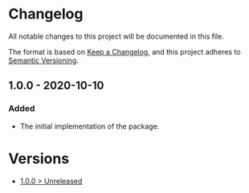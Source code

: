 # Changelog
All notable changes to this project will be documented in this file.

The format is based on [Keep a Changelog](https://keepachangelog.com/en/1.0.0/),
and this project adheres to [Semantic Versioning](https://semver.org/spec/v2.0.0.html).

## 1.0.0 - 2020-10-10

### Added
- The initial implementation of the package.

# Versions
- [1.0.0 > Unreleased](https://github.com/ulrack/migration-extension/compare/1.0.0...HEAD)

